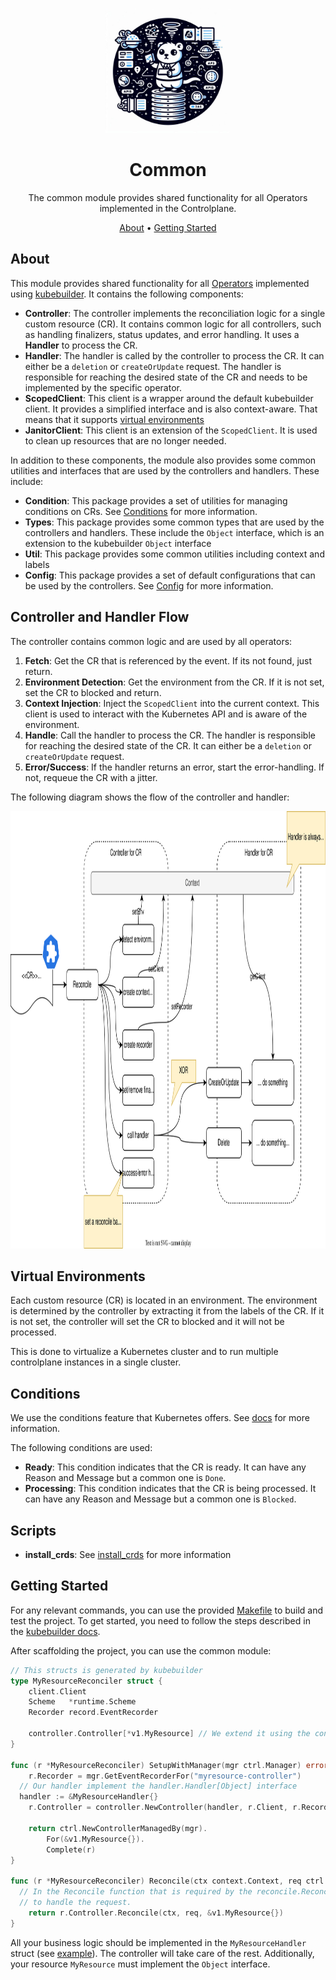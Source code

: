 <!--
Copyright 2025 Deutsche Telekom IT GmbH

SPDX-License-Identifier: Apache-2.0
-->

<p align="center">
  <img src="./docs/icon.jpeg" alt="Common Library logo" width="200">
  <h1 align="center">Common</h1>
</p>

<p align="center">
  The common module provides shared functionality for all Operators implemented in the Controlplane.
</p>

<p align="center">
  <a href="#about">About</a> •
  <a href="#getting-started">Getting Started</a>
</p>


## About

This module provides shared functionality for all [Operators](https://kubernetes.io/docs/concepts/extend-kubernetes/operator/) implemented using [kubebuilder](https://github.com/kubernetes-sigs/kubebuilder).
It contains the following components:

- **Controller**: The controller implements the reconciliation logic for a single custom resource (CR). It contains common logic for all controllers, such as handling finalizers, status updates, and error handling. It uses a **Handler** to process the CR.
- **Handler**: The handler is called by the controller to process the CR. It can either be a `deletion` or `createOrUpdate` request. The handler is responsible for reaching the desired state of the CR and needs to be implemented by the specific operator.
- **ScopedClient**: This client is a wrapper around the default kubebuilder client. It provides a simplified interface and is also context-aware. That means that it supports [virtual environments](#virtual-environments)
- **JanitorClient**: This client is an extension of the `ScopedClient`. It is used to clean up resources that are no longer needed.

In addition to these components, the module also provides some common utilities and interfaces that are used by the controllers and handlers. These include:

- **Condition**: This package provides a set of utilities for managing conditions on CRs. See [Conditions](#conditions) for more information.
- **Types**: This package provides some common types that are used by the controllers and handlers. These include the `Object` interface, which is an extension to the kubebuilder `Object` interface
- **Util**: This package provides some common utilities including context and labels
- **Config**: This package provides a set of default configurations that can be used by the controllers. See [Config](pkg/config/config.go) for more information.

## Controller and Handler Flow

The controller contains common logic and are used by all operators:

1. **Fetch**: Get the CR that is referenced by the event. If its not found, just return.
2. **Environment Detection**: Get the environment from the CR. If it is not set, set the CR to blocked and return.
3. **Context Injection**: Inject the `ScopedClient` into the current context. This client is used to interact with the Kubernetes API and is aware of the environment.
4. **Handle**: Call the handler to process the CR. The handler is responsible for reaching the desired state of the CR. It can either be a `deletion` or `createOrUpdate` request.
5. **Error/Success**: If the handler returns an error, start the error-handling. If not, requeue the CR with a jitter.


The following diagram shows the flow of the controller and handler:

<div align="center">
    <img width="800" height="700" src="docs/overview.drawio.svg" />
</div>

## Virtual Environments

Each custom resource (CR) is located in an environment. The environment is determined by the controller by extracting it from the labels of the CR. If it is not set, the controller will set the CR to blocked and it will not be processed. 

This is done to virtualize a Kubernetes cluster and to run multiple controlplane instances in a single cluster.

## Conditions 

We use the conditions feature that Kubernetes offers. See [docs](https://github.com/kubernetes/community/blob/master/contributors/devel/sig-architecture/api-conventions.md#typical-status-properties) for more information.

The following conditions are used:

- **Ready**: This condition indicates that the CR is ready. It can have any Reason and Message but a common one is `Done`.
- **Processing**: This condition indicates that the CR is being processed. It can have any Reason and Message but a common one is `Blocked`.


## Scripts

- **install_crds**: See [install_crds](scripts/install_crds/README.md) for more information


## Getting Started

For any relevant commands, you can use the provided [Makefile](./Makefile) to build and test the project.
To get started, you need to follow the steps described in the [kubebuilder docs](https://book.kubebuilder.io/getting-started).

After scaffolding the project, you can use the common module:

```go
// This structs is generated by kubebuilder
type MyResourceReconciler struct {
	client.Client
	Scheme   *runtime.Scheme
	Recorder record.EventRecorder

	controller.Controller[*v1.MyResource] // We extend it using the controller
}

func (r *MyResourceReconciler) SetupWithManager(mgr ctrl.Manager) error {
	r.Recorder = mgr.GetEventRecorderFor("myresource-controller")
  // Our handler implement the handler.Handler[Object] interface
  handler := &MyResourceHandler{}
	r.Controller = controller.NewController(handler, r.Client, r.Recorder) 

	return ctrl.NewControllerManagedBy(mgr).
		For(&v1.MyResource{}).
		Complete(r)
}

func (r *MyResourceReconciler) Reconcile(ctx context.Context, req ctrl.Request) (ctrl.Result, error) {
  // In the Reconcile function that is required by the reconcile.Reconciler interface, we call the controller
  // to handle the request.
	return r.Controller.Reconcile(ctx, req, &v1.MyResource{})
}
```

All your business logic should be implemented in the `MyResourceHandler` struct (see [example](./pkg/handler/nop.go)). The controller will take care of the rest.
Additionally, your resource `MyResource` must implement the `Object` interface. 

